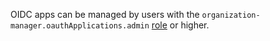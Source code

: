 OIDC apps can be managed by users with the `organization-manager.oauthApplications.admin` [role](../../organization/security/index.md#organization-manager-oauthApplications-admin) or higher.